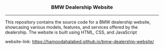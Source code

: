 <h3 align="center">BMW Dealership Website </h3>
<hr>
<p>This repository contains the source code for a BMW dealership website, showcasing various models, features, and services offered by the dealership. The website is built using HTML, CSS, and JavaScript</p>

website-link: <a href="url">https://hamoodahalabed.github.io/bmw-dealership-website/</a>

